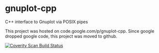 # gnuplot-cpp
C++ interface to Gnuplot via POSIX pipes

This project was hosted on code.google.com/p/gnuplot-cpp. Since google dropped google code, this project was moved to github.

<a href="https://scan.coverity.com/projects/988">
  <img alt="Coverity Scan Build Status"
       src="https://scan.coverity.com/projects/988/badge.svg"/>
</a>
